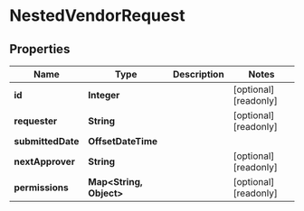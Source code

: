

# NestedVendorRequest


## Properties

| Name | Type | Description | Notes |
|------------ | ------------- | ------------- | -------------|
|**id** | **Integer** |  |  [optional] [readonly] |
|**requester** | **String** |  |  [optional] [readonly] |
|**submittedDate** | **OffsetDateTime** |  |  |
|**nextApprover** | **String** |  |  [optional] [readonly] |
|**permissions** | **Map&lt;String, Object&gt;** |  |  [optional] [readonly] |



